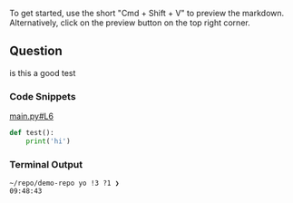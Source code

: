 
To get started, use the short "Cmd + Shift + V" to preview the markdown. Alternatively, click on the preview button on the top right corner.

## Question 
is this a good test

### Code Snippets

[main.py#L6](main.py#L6)	
````python
def test():
    print('hi')

````

### Terminal Output
````
~/repo/demo-repo yo !3 ?1 ❯                                                                                                                           09:48:43
````
	